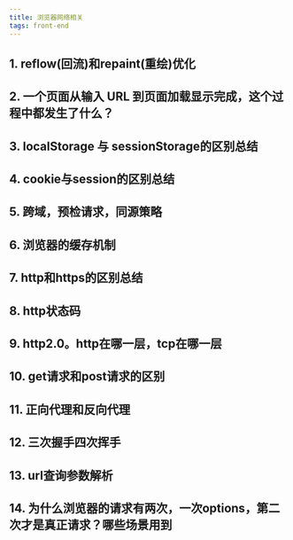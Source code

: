 ```yaml
---
title: 浏览器网络相关
tags: front-end
---
```


<!--more-->

## 1. reflow(回流)和repaint(重绘)优化
## 2. 一个页面从输入 URL 到页面加载显示完成，这个过程中都发生了什么？
## 3. localStorage 与 sessionStorage的区别总结
## 4. cookie与session的区别总结
## 5. 跨域，预检请求，同源策略
## 6. 浏览器的缓存机制
## 7. http和https的区别总结
## 8. http状态码

## 9. http2.0。http在哪一层，tcp在哪一层 

## 10. get请求和post请求的区别
## 11. 正向代理和反向代理
## 12. 三次握手四次挥手

## 13. url查询参数解析 

## 14. 为什么浏览器的请求有两次，一次options，第二次才是真正请求？哪些场景用到 